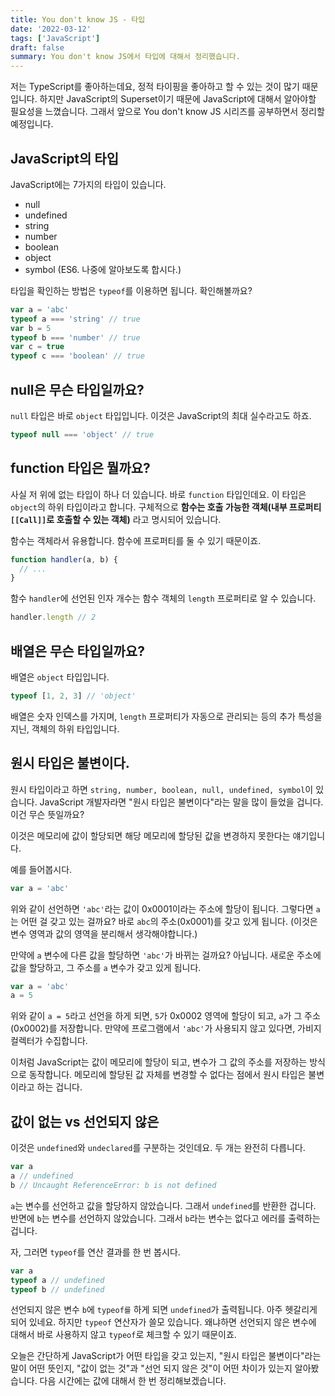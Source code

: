 ```yaml
---
title: You don't know JS - 타입
date: '2022-03-12'
tags: ['JavaScript']
draft: false
summary: You don't know JS에서 타입에 대해서 정리했습니다.
---
```


저는 TypeScript를 좋아하는데요, 정적 타이핑을 좋아하고 할 수 있는 것이 많기 때문입니다. 하지만 JavaScript의 Superset이기 때문에 JavaScript에 대해서 알아야할 필요성을 느꼈습니다. 그래서 앞으로 You don't know JS 시리즈를 공부하면서 정리할 예정입니다.

## JavaScript의 타입

JavaScript에는 7가지의 타입이 있습니다.

- null
- undefined
- string
- number
- boolean
- object
- symbol (ES6. 나중에 알아보도록 합시다.)

타입을 확인하는 방법은 `typeof`를 이용하면 됩니다. 확인해볼까요?

```js
var a = 'abc'
typeof a === 'string' // true
var b = 5
typeof b === 'number' // true
var c = true
typeof c === 'boolean' // true
```

## null은 무슨 타입일까요?

`null` 타입은 바로 `object` 타입입니다. 이것은 JavaScript의 최대 실수라고도 하죠.

```js
typeof null === 'object' // true
```

## function 타입은 뭘까요?

사실 저 위에 없는 타입이 하나 더 있습니다. 바로 `function` 타입인데요. 이 타입은 `object`의 하위 타입이라고 합니다. 구체적으로 **함수는 호출 가능한 객체(내부 프로퍼티 `[[Call]]`로 호출할 수 있는 객체)** 라고 명시되어 있습니다.

함수는 객체라서 유용합니다. 함수에 프로퍼티를 둘 수 있기 때문이죠.

```js
function handler(a, b) {
  // ...
}
```

함수 `handler`에 선언된 인자 개수는 함수 객체의 `length` 프로퍼티로 알 수 있습니다.

```js
handler.length // 2
```

## 배열은 무슨 타입일까요?

배열은 `object` 타입입니다.

```js
typeof [1, 2, 3] // 'object'
```

배열은 숫자 인덱스를 가지며, `length` 프로퍼티가 자동으로 관리되는 등의 추가 특성을 지닌, 객체의 하위 타입입니다.

## 원시 타입은 불변이다.

원시 타입이라고 하면 `string, number, boolean, null, undefined, symbol`이 있습니다. JavaScript 개발자라면 "원시 타입은 불변이다"라는 말을 많이 들었을 겁니다. 이건 무슨 뜻일까요?

이것은 메모리에 값이 할당되면 해당 메모리에 할당된 값을 변경하지 못한다는 얘기입니다.

예를 들어봅시다.

```js
var a = 'abc'
```

위와 같이 선언하면 `'abc'`라는 값이 0x0001이라는 주소에 할당이 됩니다. 그렇다면 `a`는 어떤 걸 갖고 있는 걸까요? 바로 `abc`의 주소(0x0001)를 갖고 있게 됩니다. (이것은 변수 영역과 값의 영역을 분리해서 생각해야합니다.)

만약에 `a` 변수에 다른 값을 할당하면 `'abc'`가 바뀌는 걸까요? 아닙니다. 새로운 주소에 값을 할당하고, 그 주소를 `a` 변수가 갖고 있게 됩니다.

```js
var a = 'abc'
a = 5
```

위와 같이 `a = 5`라고 선언을 하게 되면, `5`가 0x0002 영역에 할당이 되고, `a`가 그 주소(0x0002)를 저장합니다. 만약에 프로그램에서 `'abc'`가 사용되지 않고 있다면, 가비지 컬렉터가 수집합니다.

이처럼 JavaScript는 값이 메모리에 할당이 되고, 변수가 그 값의 주소를 저장하는 방식으로 동작합니다. 메모리에 할당된 값 자체를 변경할 수 없다는 점에서 원시 타입은 불변이라고 하는 겁니다.

## 값이 없는 vs 선언되지 않은

이것은 `undefined`와 `undeclared`를 구분하는 것인데요. 두 개는 완전히 다릅니다.

```js
var a
a // undefined
b // Uncaught ReferenceError: b is not defined
```

`a`는 변수를 선언하고 값을 할당하지 않았습니다. 그래서 `undefined`를 반환한 겁니다. 반면에 `b`는 변수를 선언하지 않았습니다. 그래서 `b`라는 변수는 없다고 에러를 출력하는 겁니다.

자, 그러면 `typeof`를 연산 결과를 한 번 봅시다.

```js
var a
typeof a // undefined
typeof b // undefined
```

선언되지 않은 변수 `b`에 `typeof를` 하게 되면 `undefined`가 출력됩니다. 아주 헷갈리게 되어 있네요. 하지만 `typeof` 연산자가 쓸모 있습니다. 왜냐하면 선언되지 않은 변수에 대해서 바로 사용하지 않고 `typeof`로 체크할 수 있기 때문이죠.

오늘은 간단하게 JavaScript가 어떤 타입을 갖고 있는지, "원시 타입은 불변이다"라는 말이 어떤 뜻인지, "값이 없는 것"과 "선언 되지 않은 것"이 어떤 차이가 있는지 알아봤습니다. 다음 시간에는 값에 대해서 한 번 정리해보겠습니다.
